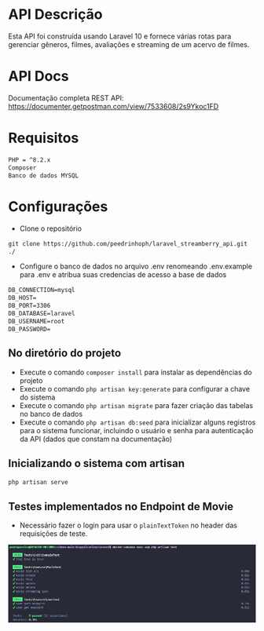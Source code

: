 # API Descrição

Esta API foi construída usando Laravel 10 e fornece várias rotas para gerenciar gêneros, filmes, avaliações e streaming de um acervo de filmes.

# API Docs

Documentação completa REST API: https://documenter.getpostman.com/view/7533608/2s9Ykoc1FD

# Requisitos

```
PHP = ^8.2.x
Composer
Banco de dados MYSQL
```

# Configurações
- Clone o repositório

```
git clone https://github.com/peedrinhoph/laravel_streamberry_api.git ./
```

- Configure o banco de dados no arquivo .env renomeando .env.example para .env e atribua suas credencias de acesso a base de dados
```
DB_CONNECTION=mysql
DB_HOST=
DB_PORT=3306
DB_DATABASE=laravel
DB_USERNAME=root
DB_PASSWORD=
```
## No diretório do projeto 
- Execute o comando `composer install` para instalar as dependências do projeto
- Execute o comando `php artisan key:generate` para configurar a chave do sistema
- Execute o comando `php artisan migrate` para fazer criação das tabelas no banco de dados
- Execute o comando `php artisan db:seed` para inicializar alguns registros para o sistema funcionar, incluindo o usuário e senha para autenticação da API (dados que constam na documentação)

## Inicializando o sistema com artisan

```
php artisan serve
```

## Testes implementados no Endpoint de Movie

- Necessário fazer o login para usar o `plainTextToken` no header das requisições de teste.

![Alt text](/imgGit/test.png "Optional title")